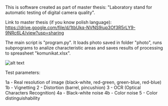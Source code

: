 

This is software created as part of master thesis: "Laboratory stand for automatic testing of digital camera quality".

Link to master thesis (if you know polish language): https://drive.google.com/file/d/1tbUkq-NVNS9iup3Of3R5rLY9-9NRc6L4/view?usp=sharing

The main script is "program.py". It loads photo saved in folder "photo", runs subprograms to analize characteristic areas and saves results of processing to spreasheet "komunikat.xlsx".

![alt text](https://drive.google.com/file/d/1tbUkq-NVNS9iup3Of3R5rLY9-9NRc6L4/view?usp=sharing)

Test parameters:

1a - Real resolution of image (black-white, red-green, green-blue, red-blue)
1b - Vignetting
2 - Distortion (barrel, pincushion)
3 - OCR (Optical Characters Recognition)
4a - Black-white noise
4b - Color noise
5 - Color distinguishability





